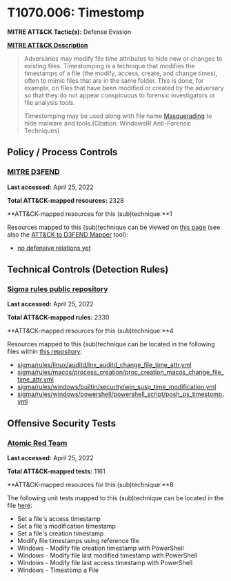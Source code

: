 # T1070.006: Timestomp
**MITRE ATT&CK Tactic(s):** Defense Evasion

**[MITRE ATT&CK Description](https://attack.mitre.org/techniques/T1070/006)**
<blockquote>Adversaries may modify file time attributes to hide new or changes to existing files. Timestomping is a technique that modifies the timestamps of a file (the modify, access, create, and change times), often to mimic files that are in the same folder. This is done, for example, on files that have been modified or created by the adversary so that they do not appear conspicuous to forensic investigators or file analysis tools.

Timestomping may be used along with file name [Masquerading](https://attack.mitre.org/techniques/T1036) to hide malware and tools.(Citation: WindowsIR Anti-Forensic Techniques)</blockquote>
## Policy / Process Controls
### [MITRE D3FEND](https://d3fend.mitre.org/)
**Last accessed:** April 25, 2022

**Total ATT&CK-mapped resources:** 2328

**ATT&CK-mapped resources for this (sub)technique:**1

Resources mapped to this (sub)technique can be viewed on [this page](https://d3fend.mitre.org/) (see also the [ATT&CK to D3FEND Mapper](https://d3fend.mitre.org/tools/attack-mapper) tool):

* [no defensive relations yet](https://d3fend.mitre.org/techniques/d3f:nodefensiverelationsyet)

## Technical Controls (Detection Rules)
### [Sigma rules public repository](https://github.com/SigmaHQ/sigma)
**Last accessed:** April 25, 2022

**Total ATT&CK-mapped rules:** 2330

**ATT&CK-mapped resources for this (sub)technique:**4

Resources mapped to this (sub)technique can be located in the following files within [this repository](https://github.com/SigmaHQ/sigma/tree/master/rules):

* [sigma/rules/linux/auditd/lnx_auditd_change_file_time_attr.yml](https://github.com/SigmaHQ/sigma/blob/master/rules/linux/auditd/lnx_auditd_change_file_time_attr.yml)
* [sigma/rules/macos/process_creation/proc_creation_macos_change_file_time_attr.yml](https://github.com/SigmaHQ/sigma/blob/master/rules/macos/process_creation/proc_creation_macos_change_file_time_attr.yml)
* [sigma/rules/windows/builtin/security/win_susp_time_modification.yml](https://github.com/SigmaHQ/sigma/blob/master/rules/windows/builtin/security/win_susp_time_modification.yml)
* [sigma/rules/windows/powershell/powershell_script/posh_ps_timestomp.yml](https://github.com/SigmaHQ/sigma/blob/master/rules/windows/powershell/powershell_script/posh_ps_timestomp.yml)


## Offensive Security Tests
### [Atomic Red Team](https://github.com/redcanaryco/atomic-red-team)
**Last accessed:** April 25, 2022

**Total ATT&CK-mapped tests:** 1161

**ATT&CK-mapped resources for this (sub)technique:**8

The following unit tests mapped to this (sub)technique can be located in the file [here](https://github.com/redcanaryco/atomic-red-team/tree/master/atomics/T1070.006/T1070.006.yaml):

* Set a file's access timestamp
* Set a file's modification timestamp
* Set a file's creation timestamp
* Modify file timestamps using reference file
* Windows - Modify file creation timestamp with PowerShell
* Windows - Modify file last modified timestamp with PowerShell
* Windows - Modify file last access timestamp with PowerShell
* Windows - Timestomp a File

